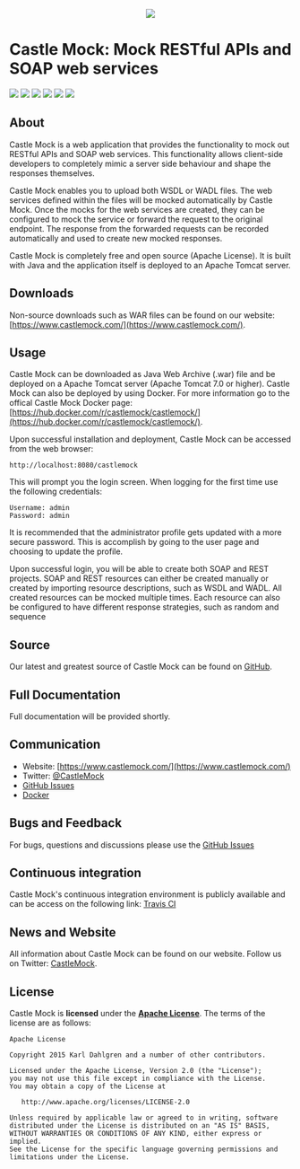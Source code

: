 <p align="center"><img src="https://castlemock.com/images/fm-logo-small.png"></div></p>

# Castle Mock: Mock RESTful APIs and SOAP web services

[![][travis img]][travis]
[![][codecov img]][codecov]
[![][release img]][release]
[![][license img]][license]
[![][docker stars img]][docker stars]
[![][docker pulls img]][docker pulls]

## About

Castle Mock is a web application that provides the functionality to mock out RESTful APIs and SOAP web services. This functionality allows client-side developers to completely mimic a server side behaviour and shape the responses themselves.

Castle Mock enables you to upload both WSDL or WADL files. The web services defined within the files will be mocked automatically by Castle Mock. Once the mocks for the web services are created, they can be configured to mock the service or forward the request to the original endpoint. The response from the forwarded requests can be recorded automatically and used to create new mocked responses.

Castle Mock is completely free and open source (Apache License). It is built with Java and the application itself is deployed to an Apache Tomcat server.

## Downloads

Non-source downloads such as WAR files can be found on our website: [https://www.castlemock.com/](https://www.castlemock.com/).

## Usage

Castle Mock can be downloaded as Java Web Archive (.war) file and be deployed on a Apache Tomcat server (Apache Tomcat 7.0 or higher). Castle Mock can also be deployed by using Docker. For more information go to the offical Castle Mock Docker page: [https://hub.docker.com/r/castlemock/castlemock/](https://hub.docker.com/r/castlemock/castlemock/).

Upon successful installation and deployment, Castle Mock can be accessed from the web browser:

    http://localhost:8080/castlemock
    
This will prompt you the login screen. When logging for the first time use the following credentials: 

    Username: admin 
    Password: admin 

It is recommended that the administrator profile gets updated with a more secure password. This is accomplish by going to the user page and choosing to update the profile.

Upon successful login, you will be able to create both SOAP and REST projects. SOAP and REST resources can either be created manually or created by importing resource descriptions, such as WSDL and WADL. All created resources can be mocked multiple times. Each resource can also be configured to have different response strategies, such as random and sequence

## Source

Our latest and greatest source of Castle Mock can be found on [GitHub](https://github.com/castlemock/castlemock/).

## Full Documentation

Full documentation will be provided shortly.

## Communication
- Website: [https://www.castlemock.com/](https://www.castlemock.com/)
- Twitter: [@CastleMock](http://twitter.com/CastleMock)
- [GitHub Issues](https://github.com/castlemock/castlemock/issues)
- [Docker](https://hub.docker.com/r/castlemock/castlemock/)

## Bugs and Feedback

For bugs, questions and discussions please use the [GitHub Issues](https://github.com/castlemock/castlemock/issues)

## Continuous integration

Castle Mock's continuous integration environment is publicly available and can be access on the following link: [Travis CI](https://travis-ci.org/castlemock/castlemock)

## News and Website

All information about Castle Mock can be found on our website. Follow us on Twitter: [CastleMock](http://twitter.com/CastleMock).

## License

Castle Mock is **licensed** under the **[Apache License](https://github.com/castlemock/castlemock/blob/master/LICENSE)**. The terms of the license are as follows:

    Apache License

    Copyright 2015 Karl Dahlgren and a number of other contributors.

    Licensed under the Apache License, Version 2.0 (the "License");
    you may not use this file except in compliance with the License.
    You may obtain a copy of the License at

       http://www.apache.org/licenses/LICENSE-2.0

    Unless required by applicable law or agreed to in writing, software
    distributed under the License is distributed on an "AS IS" BASIS,
    WITHOUT WARRANTIES OR CONDITIONS OF ANY KIND, either express or implied.
    See the License for the specific language governing permissions and
    limitations under the License.

[travis]:https://travis-ci.org/castlemock/castlemock
[travis img]:https://travis-ci.org/castlemock/castlemock.svg?branch=develop

[release]:https://github.com/castlemock/castlemock/releases
[release img]:https://img.shields.io/github/release/castlemock/castlemock.svg

[license]:LICENSE
[license img]:https://img.shields.io/badge/license-Apache%202-blue.svg

[codecov]:https://codecov.io/github/castlemock/castlemock
[codecov img]:https://img.shields.io/codecov/c/github/castlemock/castlemock/develop.svg

[docker stars]:https://hub.docker.com/r/castlemock/castlemock/
[docker stars img]:https://img.shields.io/docker/stars/castlemock/castlemock.svg

[docker pulls]:https://hub.docker.com/r/castlemock/castlemock/
[docker pulls img]:https://img.shields.io/docker/pulls/castlemock/castlemock.svg
